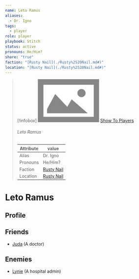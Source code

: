 ```yaml
---
name: Leto Ramus
aliases:
  - Dr. Igno
tags:
  - player
role: player
playbook: Stitch
status: active
pronouns: He/Him?
share: "true"
faction: "[Rusty Nail](./Rusty%2520Nail.md#)"
location: "[Rusty Nail](./Rusty%2520Nail.md#)"
---
```



> [!infobox]
> ![cover hsmall](./ImagePlaceholder.png)
> [Show To Players](./ImagePlaceholder.png)
> ###### Leto Ramus
> Attribute |  value |
> ---|---|
> Alias | Dr. Igno
> Pronouns | He/Him?
> Faction | [Rusty Nail](./Rusty%2520Nail.md.md#.md#)
> Location | [Rusty Nail](./Rusty%2520Nail.md.md#.md#) |

# Leto Ramus
## Profile

## Friends
- [Juda](Juda.md) (A doctor)
## Enemies
- [Lynie](Lynie.md) (A hospital admin)
